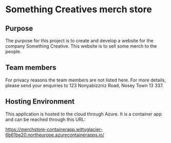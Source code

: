 # Something Creatives merch store

## Purpose

The purpose for this project is to create and develop a website for the company Something Creative. This website is to sell some merch to the people.

## Team members

For privacy reasons the team members are not listed here. For more details, please send your enquiries to 123 Nonyabizzniz Road, Nosey Town 13 337.

## Hosting Environment

This application is hosted to the cloud through Azure. It is a container app and can be reached through this URL: 

https://merchstore-containerapp.wittyglacier-6b61be20.northeurope.azurecontainerapps.io/
